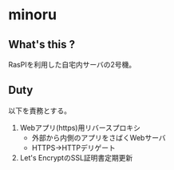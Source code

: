 minoru
======

## What's this ?

RasPIを利用した自宅内サーバの2号機。

## Duty

以下を責務とする。

1. Webアプリ(https)用リバースプロキシ
    - 外部から内側のアプリをさばくWebサーバ
    - HTTPS->HTTPデリゲート
2. Let's EncryptのSSL証明書定期更新
